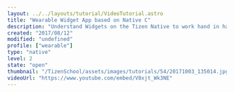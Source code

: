 ```yaml
---
layout: ../../layouts/tutorial/VideoTutorial.astro
title: "Wearable Widget App based on Native C"
description: "Understand Widgets on the Tizen Native to work hand in hand with a Tizen Application. Learn that Widgets are different from a UI Application by their life cycles and functions."
created: "2017/08/12"
modified: "undefined"
profile: ["wearable"]
type: "native"
level: 2
state: "open"
thumbnail: "/TizenSchool/assets/images/tutorials/54/20171003_135014.jpg"
videoUrl: "https://www.youtube.com/embed/V8xjt_Wk3NE"
---
```

